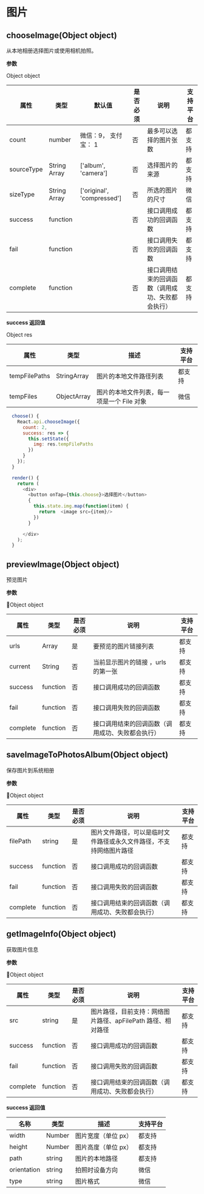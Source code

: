 # 图片

## chooseImage(Object object)

从本地相册选择图片或使用相机拍照。

**参数**

Object object

| 属性       | 类型         | 默认值                     | 是否必须 | 说明                                             | 支持平台 |
| ---------- | ------------ | -------------------------- | -------- | ------------------------------------------------ | -------- |
| count      | number       | 微信：9， 支付宝： 1       | 否       | 最多可以选择的图片张数                           | 都支持   |
| sourceType | String Array | ['album', 'camera']        | 否       | 选择图片的来源                                   | 都支持   |
| sizeType   | String Array | ['original', 'compressed'] | 否       | 所选的图片的尺寸                                 | 微信     |
| success    | function     |                            | 否       | 接口调用成功的回调函数                           | 都支持   |
| fail       | function     |                            | 否       | 接口调用失败的回调函数                           | 都支持   |
| complete   | function     |                            | 否       | 接口调用结束的回调函数（调用成功、失败都会执行） | 都支持   |

**success 返回值**

Object res

| 属性          | 类型        | 描述                                       | 支持平台 |
| ------------- | ----------- | ------------------------------------------ | -------- |
| tempFilePaths | StringArray | 图片的本地文件路径列表                     | 都支持   |
| tempFiles     | ObjectArray | 图片的本地文件列表，每一项是一个 File 对象 | 微信     |

```javascript
  choose() {
    React.api.chooseImage({
      count: 2,
      success: res => {
        this.setState({
          img: res.tempFilePaths
        })
      }
    });
  }

  render() {
    return (
      <div>
        <button onTap={this.choose}>选择图片</button>
        {
          this.state.img.map(function(item) {
            return  <image src={item}/>
          })
        }

      </div>
    );
  }
```

## previewImage(Object object)

预览图片

**参数**

Object object

| 属性     | 类型     | 是否必须 | 说明                                             | 支持平台 |
| -------- | -------- | -------- | ------------------------------------------------ | -------- |
| urls     | Array    | 是       | 要预览的图片链接列表                             | 都支持   |
| current  | String   | 否       | 当前显示图片的链接	，urls 的第一张                        | 都支持   |
| success  | function | 否       | 接口调用成功的回调函数                           | 都支持   |
| fail     | function | 否       | 接口调用失败的回调函数                           | 都支持   |
| complete | function | 否       | 接口调用结束的回调函数（调用成功、失败都会执行） | 都支持   |

## saveImageToPhotosAlbum(Object object)

保存图片到系统相册

**参数**

Object object

| 属性     | 类型     | 是否必须 | 说明                                                               | 支持平台 |
| -------- | -------- | -------- | ------------------------------------------------------------------ | -------- |
| filePath | string   | 是       | 图片文件路径，可以是临时文件路径或永久文件路径，不支持网络图片路径 | 都支持   |
| success  | function | 否       | 接口调用成功的回调函数                                             | 都支持   |
| fail     | function | 否       | 接口调用失败的回调函数                                             | 都支持   |
| complete | function | 否       | 接口调用结束的回调函数（调用成功、失败都会执行）                   | 都支持   |

## getImageInfo(Object object)

获取图片信息

**参数**

Object object

| 属性     | 类型     | 是否必须 | 说明                                                        | 支持平台 |
| -------- | -------- | -------- | ----------------------------------------------------------- | -------- |
| src      | string   | 是       | 图片路径，目前支持：网络图片路径、apFilePath 路径、相对路径 | 都支持   |
| success  | function | 否       | 接口调用成功的回调函数                                      | 都支持   |
| fail     | function | 否       | 接口调用失败的回调函数                                      | 都支持   |
| complete | function | 否       | 接口调用结束的回调函数（调用成功、失败都会执行）            | 都支持   |

**success 返回值**

| 名称        | 类型   | 描述                | 支持平台 |
| ----------- | ------ | ------------------- | -------- |
| width       | Number | 图片宽度（单位 px） | 都支持   |
| height      | Number | 图片高度（单位 px） | 都支持   |
| path        | string | 图片的本地路径      | 都支持   |
| orientation | string | 拍照时设备方向      | 微信     |
| type        | string | 图片格式            | 微信     |
